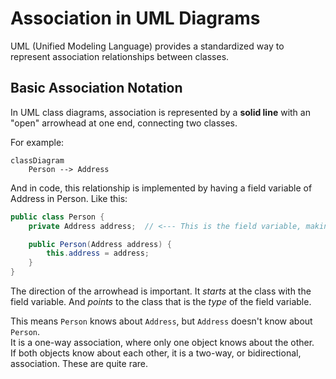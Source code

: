 # Association in UML Diagrams

UML (Unified Modeling Language) provides a standardized way to represent association relationships between classes. 

## Basic Association Notation

In UML class diagrams, association is represented by a **solid line** with an "open" arrowhead at one end, connecting two classes. 

For example:

```mermaid
classDiagram
    Person --> Address
```

And in code, this relationship is implemented by having a field variable of Address in Person. Like this:

```java
public class Person {
    private Address address;  // <--- This is the field variable, making it an association

    public Person(Address address) {
        this.address = address;
    }
}
```

The direction of the arrowhead is important. It _starts_ at the class with the field variable. And _points_ to the class that is the _type_ of the field variable.

This means `Person` knows about `Address`, but `Address` doesn't know about `Person`.\
It is a one-way association, where only one object knows about the other.\
If both objects know about each other, it is a two-way, or bidirectional, association. These are quite rare.